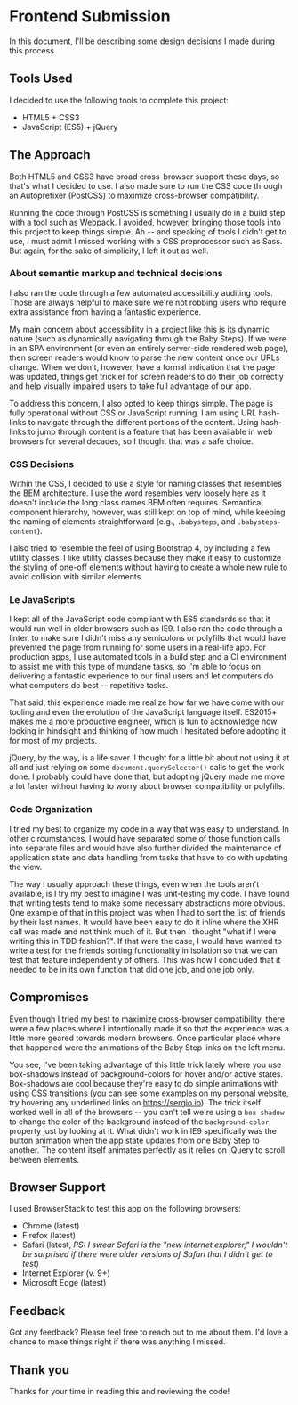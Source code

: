 # Frontend Submission

In this document, I'll be describing some design decisions I made during this process.

## Tools Used

I decided to use the following tools to complete this project:

- HTML5 + CSS3
- JavaScript (ES5) + jQuery

## The Approach

Both HTML5 and CSS3 have broad cross-browser support these days, so that's what I decided to use. I also made sure to run the CSS code through an Autoprefixer (PostCSS) to maximize cross-browser compatibility.

Running the code through PostCSS is something I usually do in a build step with a tool such as Webpack. I avoided, however, bringing those tools into this project to keep things simple. Ah -- and speaking of tools I didn't get to use, I must admit I missed working with a CSS preprocessor such as Sass. But again, for the sake of simplicity, I left it out as well.

### About semantic markup and technical decisions

I also ran the code through a few automated accessibility auditing tools. Those are always helpful to make sure we're not robbing users who require extra assistance from having a fantastic experience.

My main concern about accessibility in a project like this is its dynamic nature (such as dynamically navigating through the Baby Steps). If we were in an SPA environment (or even an entirely server-side rendered web page), then screen readers would know to parse the new content once our URLs change. When we don't, however, have a formal indication that the page was updated, things get trickier for screen readers to do their job correctly and help visually impaired users to take full advantage of our app.

To address this concern, I also opted to keep things simple. The page is fully operational without CSS or JavaScript running. I am using URL hash-links to navigate through the different portions of the content. Using hash-links to jump through content is a feature that has been available in web browsers for several decades, so I thought that was a safe choice.


### CSS Decisions

Within the CSS, I decided to use a style for naming classes that resembles the BEM architecture. I use the word resembles very loosely here as it doesn't include the long class names BEM often requires. Semantical component hierarchy, however, was still kept on top of mind, while keeping the naming of elements straightforward (e.g., `.babysteps`, and `.babysteps-content`).

I also tried to resemble the feel of using Bootstrap 4, by including a few utility classes. I like utility classes because they make it easy to customize the styling of one-off elements without having to create a whole new rule to avoid collision with similar elements.

### Le JavaScripts

I kept all of the JavaScript code compliant with ES5 standards so that it would run well in older browsers such as IE9. I also ran the code through a linter, to make sure I didn't miss any semicolons or polyfills that would have prevented the page from running for some users in a real-life app. For production apps, I use automated tools in a build step and a CI environment to assist me with this type of mundane tasks, so I'm able to focus on delivering a fantastic experience to our final users and let computers do what computers do best -- repetitive tasks.

That said, this experience made me realize how far we have come with our tooling and even the evolution of the JavaScript language itself. ES2015+ makes me a more productive engineer, which is fun to acknowledge now looking in hindsight and thinking of how much I hesitated before adopting it for most of my projects.

jQuery, by the way, is a life saver. I thought for a little bit about not using it at all and just relying on some `document.querySelector()` calls to get the work done. I probably could have done that, but adopting jQuery made me move a lot faster without having to worry about browser compatibility or polyfills.

### Code Organization

I tried my best to organize my code in a way that was easy to understand. In other circumstances, I would have separated some of those function calls into separate files and would have also further divided the maintenance of application state and data handling from tasks that have to do with updating the view.

The way I usually approach these things, even when the tools aren't available, is I try my best to imagine I was unit-testing my code. I have found that writing tests tend to make some necessary abstractions more obvious. One example of that in this project was when I had to sort the list of friends by their last names. It would have been easy to do it inline where the XHR call was made and not think much of it. But then I thought "what if I were writing this in TDD fashion?". If that were the case, I would have wanted to write a test for the friends sorting functionality in isolation so that we can test that feature independently of others. This was how I concluded that it needed to be in its own function that did one job, and one job only.

## Compromises

Even though I tried my best to maximize cross-browser compatibility, there were a few places where I intentionally made it so that the experience was a little more geared towards modern browsers. Once particular place where that happened were the animations of the Baby Step links on the left menu.

You see, I've been taking advantage of this little trick lately where you use box-shadows instead of background-colors for hover and/or active states. Box-shadows are cool because they're easy to do simple animations with using CSS transitions (you can see some examples on my personal website, try hovering any underlined links on https://sergio.io). The trick itself worked well in all of the browsers -- you can't tell we're using a `box-shadow` to change the color of the background instead of the `background-color` property just by looking at it. What didn't work in IE9 specifically was the button animation when the app state updates from one Baby Step to another. The content itself animates perfectly as it relies on jQuery to scroll between elements.

## Browser Support

I used BrowserStack to test this app on the following browsers:

- Chrome (latest)
- Firefox (latest)
- Safari (latest, _PS: I swear Safari is the "new internet explorer," I wouldn't be surprised if there were older versions of Safari that I didn't get to test_)
- Internet Explorer (v. 9+)
- Microsoft Edge (latest)

## Feedback

Got any feedback? Please feel free to reach out to me about them. I'd love a chance to make things right if there was anything I missed.

## Thank you

Thanks for your time in reading this and reviewing the code!
